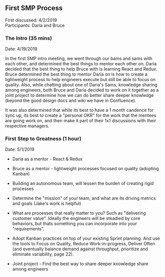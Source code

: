 ## First SMP Process

First discussed: 4/2/2019   
Participants: Daria and Bruce

### The Intro (35 mins)

Date: 4/19/2019

In the first SMP intro meeting, we went through our bams and sams with each other, and determined the best things to mentor each other on.  Daria decided that the best thing to help Bruce with is learning React and Redux.  Bruce determined the best thing to mentor Daria on is how to create a lightweight process to help engineers execute but still be able to focus on quality.  Also, while chatting about one of Daria's Sams, knowledge sharing among engineers, both Bruce and Daria decided to work on it together as a joint project to determine how we can do better share deeper knowledge (beyond the good design docs and wiki we have in Confluence).

It was also determined that while its best to have a 1 month candence for sync up, its best to create a "personal OKR" for the work that the mentees are going work on, and then make it part of their 1x1 discussions with their respective managers.

### First Step to Greatness (1 hour)

Date: 5/1/2019

* Daria as a mentor - React & Redux   

* Bruce as a mentor - lightweight processes focused on quality (adopting Kanban)    
 * Building an autonomous team, will lessen the burden of creating rigid processes
 * Determine the "mission" of your team, and what are its driving metrics and goals (Jake's work is helpful)
 * What are processes that really matter to you?  Such as "delivering customer value".  Ideally the engineers will be steadied by core behaviors, but thats something you can incorporate into your "requirements".
 * Adopt Kanban practices on top of your existing Sprint planning.  And use the tools to Focus on Quality, Reduce Work-in-progress, Deliver Often (and eventually balance demand against throughput, prioritize and eliminate variability, page 22).

* Joint project - Find the best way to share deeper knowledge share among engineers
